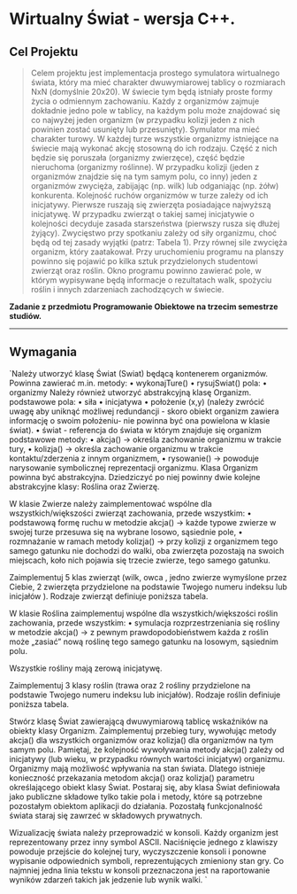 # Wirtualny Świat - wersja C++.

**Cel Projektu**
---
> Celem projektu jest implementacja prostego symulatora wirtualnego świata, który ma mieć charakter dwuwymiarowej tablicy o rozmiarach NxN (domyślnie 20x20). W świecie tym będą istniały proste formy życia o odmiennym zachowaniu. Każdy z organizmów zajmuje dokładnie jedno pole w tablicy, na każdym polu może znajdować się co najwyżej jeden organizm (w przypadku kolizji jeden z nich powinien zostać usunięty lub przesunięty).
Symulator ma mieć charakter turowy. W każdej turze wszystkie organizmy istniejące na świecie mają wykonać akcję stosowną do ich rodzaju. Część z nich będzie się poruszała (organizmy zwierzęce), część będzie nieruchoma (organizmy roślinne). W przypadku kolizji (jeden z organizmów znajdzie się na tym samym polu, co inny) jeden z organizmów zwycięża, zabijając (np. wilk) lub odganiając (np. żółw) konkurenta. Kolejność ruchów organizmów w turze zależy od ich inicjatywy. Pierwsze ruszają się zwierzęta posiadające najwyższą inicjatywę. W przypadku zwierząt o takiej samej inicjatywie o kolejności decyduje zasada starszeństwa (pierwszy rusza się dłużej żyjący). Zwycięstwo przy spotkaniu zależy od siły organizmu, choć będą od tej zasady wyjątki (patrz: Tabela 1). Przy równej sile zwycięża organizm, który zaatakował. Przy uruchomieniu programu na planszy powinno się pojawić po kilka sztuk przydzielonych studentowi zwierząt oraz roślin. Okno programu powinno zawierać pole, w którym wypisywane będą informacje o rezultatach walk, spożyciu roślin i innych zdarzeniach zachodzących w świecie.


**Zadanie  z przedmiotu Programowanie Obiektowe na trzecim semestrze studiów.**

---

**Wymagania**
---

`Należy utworzyć klasę Świat (Swiat) będącą kontenerem organizmów. Powinna zawierać m.in. metody:
•	wykonajTure()
•	rysujSwiat() pola:
•	organizmy
Należy również utworzyć abstrakcyjną klasę Organizm. podstawowe pola:
•	siła
•	inicjatywa
•	położenie (x,y) (należy zwrócić uwagę aby uniknąć możliwej redundancji - skoro obiekt organizm zawiera informację o swoim położeniu- nie powinna być ona powielona w klasie świat).
•	świat - referencja do świata w którym znajduje się organizm
podstawowe metody:
•	akcja() → określa zachowanie organizmu w trakcie tury,
•	kolizja() → określa zachowanie organizmu w trakcie kontaktu/zderzenia z innym organizmem,
•	rysowanie() → powoduje narysowanie symbolicznej reprezentacji organizmu.
Klasa Organizm powinna być abstrakcyjna. Dziedziczyć po niej powinny dwie kolejne abstrakcyjne klasy: Roślina oraz Zwierzę.


W klasie Zwierze należy zaimplementować wspólne dla wszystkich/większości zwierząt zachowania, przede wszystkim:
•	podstawową formę ruchu w metodzie akcja() → każde typowe zwierze w swojej turze przesuwa się na wybrane losowo, sąsiednie pole,
•	rozmnażanie w ramach metody kolizja() → przy kolizji z organizmem tego samego gatunku nie dochodzi do walki, oba zwierzęta pozostają na swoich miejscach, koło nich pojawia się trzecie zwierze, tego samego gatunku.

Zaimplementuj 5 klas zwierząt (wilk, owca , jedno zwierze wymyślone przez Ciebie, 2 zwierzęta przydzielone na podstawie Twojego numeru indeksu lub inicjałów ). Rodzaje zwierząt definiuje poniższa tabela.

W klasie Roślina zaimplementuj wspólne dla wszystkich/większości roślin zachowania, przede wszystkim:
•	symulacja rozprzestrzeniania się rośliny w metodzie akcja() → z pewnym
prawdopodobieństwem każda z roślin może „zasiać” nową roślinę tego samego gatunku na losowym, sąsiednim polu.

Wszystkie rośliny mają zerową inicjatywę.


Zaimplementuj 3 klasy roślin (trawa oraz 2 rośliny przydzielone na podstawie Twojego numeru indeksu lub inicjałów). Rodzaje roślin definiuje poniższa tabela.

Stwórz klasę Świat zawierającą dwuwymiarową tablicę wskaźników na obiekty klasy Organizm. Zaimplementuj przebieg tury, wywołując metody akcja() dla wszystkich organizmów oraz kolizja() dla organizmów na tym
samym polu. Pamiętaj, że kolejność wywoływania metody akcja() zależy od inicjatywy (lub wieku, w przypadku równych wartości inicjatyw) organizmu.
Organizmy mają możliwość wpływania na stan świata. Dlatego istnieje konieczność przekazania metodom akcja() oraz kolizja() parametru określającego obiekt klasy Świat. Postaraj się, aby klasa Świat definiowała jako publiczne składowe tylko takie pola i metody, które są potrzebne
pozostałym obiektom aplikacji do działania. Pozostałą funkcjonalność świata staraj się zawrzeć w składowych prywatnych.

Wizualizację świata należy przeprowadzić w konsoli. Każdy organizm jest reprezentowany przez inny symbol ASCII. Naciśnięcie jednego z klawiszy powoduje przejście do kolejnej tury, wyczyszczenie konsoli i ponowne wypisanie odpowiednich symboli, reprezentujących zmieniony stan gry. Co najmniej jedna linia tekstu w konsoli przeznaczona jest na raportowanie wyników
zdarzeń takich jak jedzenie lub wynik walki.
`

